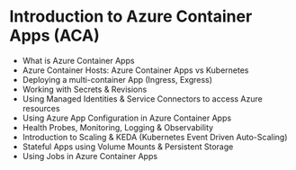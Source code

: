 # Introduction to Azure Container Apps (ACA)

- What is Azure Container Apps
- Azure Container Hosts: Azure Container Apps vs Kubernetes
- Deploying a multi-container App (Ingress, Exgress)
- Working with Secrets & Revisions
- Using Managed Identities & Service Connectors to access Azure resources
- Using Azure App Configuration in Azure Container Apps
- Health Probes, Monitoring, Logging & Observability
- Introduction to Scaling & KEDA (Kubernetes Event Driven Auto-Scaling) 
- Stateful Apps using Volume Mounts & Persistent Storage
- Using Jobs in Azure Container Apps